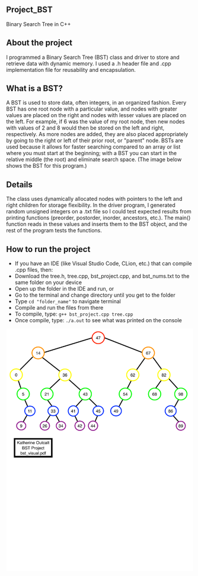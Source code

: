## Project_BST
 Binary Search Tree in C++ 

About the project
-----------------
I programmed a Binary Search Tree (BST) class and driver to store and retrieve data with dynamic memory. I used a .h header file and .cpp implementation file for reusability and encapsulation. 

What is a BST?
--------------
A BST is used to store data, often integers, in an organized fashion. Every BST has one root node with a particular value, and nodes with greater values are placed on the right and nodes with lesser values are placed on the left. For example, if 6 was the value of my root node, then new nodes with values of 2 and 8 would then be stored on the left and right, respectively. As more nodes are added, they are also placed appropriately by going to the right or left of their prior root, or "parent" node. BSTs are used because it allows for faster searching compared to an array or list where you must start at the beginning; with a BST you can start in the relative middle (the root) and eliminate search space. (The image below shows the BST for this program.)

Details
-------
The class uses dynamically allocated nodes with pointers to the left and right children for storage flexibility. In the driver program, I generated random unsigned integers on a .txt file so I could test expected results from printing functions (preorder, postorder, inorder, ancestors, etc.). The main() function reads in these values and inserts them to the BST object, and the rest of the program tests the functions. 

How to run the project
----------------------
* If you have an IDE (like Visual Studio Code, CLion, etc.) that can compile .cpp files, then:
* Download the tree.h, tree.cpp, bst_project.cpp, and bst_nums.txt to the same folder on your device
* Open up the folder in the IDE and run, or
* Go to the terminal and change directory until you get to the folder 
 * Type `cd "folder_name"` to navigate terminal
* Compile and run the files from there
 * To compile, type: `g++ bst_project.cpp tree.cpp`
 * Once compile, type: `./a.out` to see what was printed on the console
 
 <img src="./bst_visual.pdf">

 
